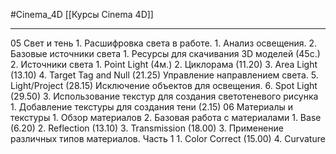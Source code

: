 #Cinema_4D 
[[Курсы Cinema 4D]]
___________

05 Свет и тень
	1. Расшифровка света в работе.
		1. Анализ освещения.
	2. Базовые источники света
		1. Ресурсы для скачивания 3D моделей (45с.)
		2. Источники света 
			1. Point Light (4м.)
			2. Циклорама (11.20)
			3. Area Light (13.10)
			4. Target Tag and Null (21.25) Управление направлением света.
			5. Light/Project (28.15) Исключение объектов для освещения.
			6. Spot Light (29.50)
	3. Использование текстур для создания светотеневого рисунка
		1. Добавление текстуры для создания тени (2.15)
06 Материалы и текстуры
	1. Обзор материалов
	2. Базовая работа с материалами
		1. Base (6.20)
		2. Reflection (13.10)
		3. Transmission (18.00)
	3. Применение различных типов материалов. Часть 1
		1. Color Correct (15.00)
	4. Curvature 

	